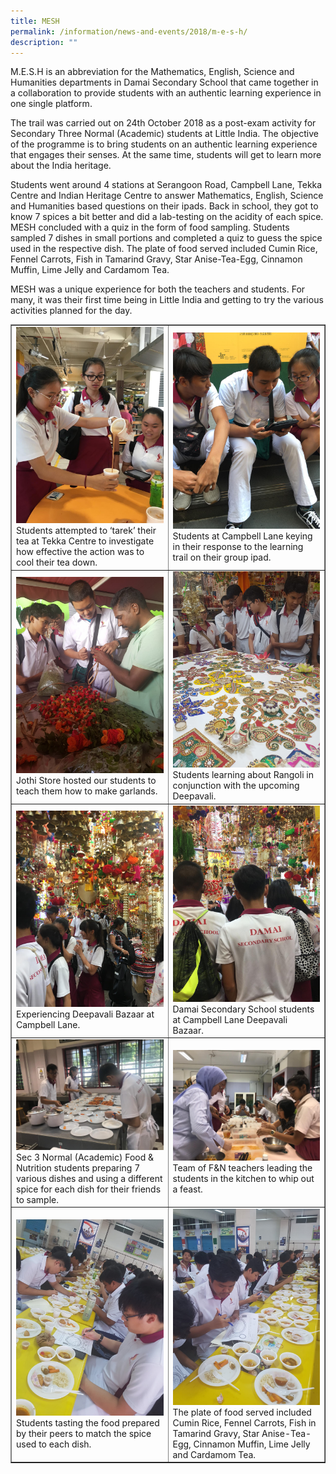 ```yaml
---
title: MESH
permalink: /information/news-and-events/2018/m-e-s-h/
description: ""
---
```

<p>M.E.S.H is an abbreviation for the Mathematics, English, Science and Humanities departments in Damai Secondary School that came together in a collaboration to provide students with an authentic learning experience in one single platform.</p>
<p>The trail was carried out on 24th October 2018 as a post-exam activity for Secondary Three Normal (Academic) students at Little India. The objective of the programme is to bring students on an authentic learning experience that engages their senses. At the same time, students will get to learn more about the India heritage.</p>
<p>Students went around 4 stations at Serangoon Road, Campbell Lane, Tekka Centre and Indian Heritage Centre to answer Mathematics, English, Science and Humanities based questions on their ipads. Back in school, they got to know 7 spices a bit better and did a lab-testing on the acidity of each spice. MESH concluded with a quiz in the form of food sampling. Students sampled 7 dishes in small portions and completed a quiz to guess the spice used in the respective dish. The plate of food served included Cumin Rice, Fennel Carrots, Fish in Tamarind Gravy, Star Anise-Tea-Egg, Cinnamon Muffin, Lime Jelly and Cardamom Tea.</p>
<p>MESH was a unique experience for both the teachers and students. For many, it was their first time being in Little India and getting to try the various activities planned for the day.</p>
<table style="border-collapse: collapse; width: 100%;" border="1">
<tbody>
<tr>
<td style="width: 50%;"><img src="/images/mesh1.jpeg">Students attempted to &lsquo;tarek&rsquo; their tea at Tekka Centre to investigate how effective the action was to cool their tea down.</td>
<td style="width: 50%;"><img src="/images/mesh2.jpeg">Students at Campbell Lane keying in their response to the learning trail on their group ipad.</td>
</tr>
<tr>
<td style="width: 50%;"><img src="/images/mesh3.jpeg">Jothi Store hosted our students to teach them how to make garlands.</td>
<td style="width: 50%;"><img src="/images/mesh4.jpeg">Students learning about Rangoli in conjunction with the upcoming Deepavali.</td>
</tr>
<tr>
<td style="width: 50%;"><img src="/images/mesh5.jpeg">Experiencing Deepavali Bazaar at Campbell Lane.</td>
<td style="width: 50%;"><img src="/images/mesh6.jpeg">Damai Secondary School students at Campbell Lane Deepavali Bazaar.</td>
</tr>
<tr>
<td style="width: 50%;"><img src="/images/mesh7.jpeg">Sec 3 Normal (Academic) Food &amp; Nutrition students preparing 7 various dishes and using a different spice for each dish for their friends to sample.</td>
<td style="width: 50%;"><img src="/images/mesh8.jpeg">Team of F&amp;N teachers leading the students in the kitchen to whip out a feast.</td>
</tr>
<tr>
<td style="width: 50%;"><img src="/images/mesh9.jpeg">Students tasting the food prepared by their peers to match the spice used to each dish.</td>
<td style="width: 50%;"><img src="/images/mesh10.jpeg">The plate of food served included Cumin Rice, Fennel Carrots, Fish in Tamarind Gravy, Star Anise-Tea-Egg, Cinnamon Muffin, Lime Jelly and Cardamom Tea.</td>
</tr>
</tbody>
</table>